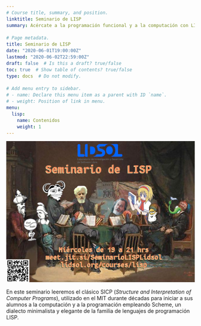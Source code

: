 ```yaml
---
# Course title, summary, and position.
linktitle: Seminario de LISP
summary: Acércate a la programación funcional y a la computación con LISP :)

# Page metadata.
title: Seminario de LISP
date: "2020-06-01T19:00:00Z"
lastmod: "2020-06-02T22:59:00Z"
draft: false  # Is this a draft? true/false
toc: true  # Show table of contents? true/false
type: docs  # Do not modify.

# Add menu entry to sidebar.
# - name: Declare this menu item as a parent with ID `name`.
# - weight: Position of link in menu.
menu:
  lisp:
    name: Contenidos
    weight: 1
---
```


![Cartel del seminario](featured.png)

En este seminario leeremos el clásico SICP (*Structure and Interpretation of Computer Programs*),
     utilizado en el MIT durante décadas para iniciar a sus alumnos a la computación y a la programación empleando Scheme, un dialecto minimalista y elegante
     de la familia de lenguajes de programación LISP.